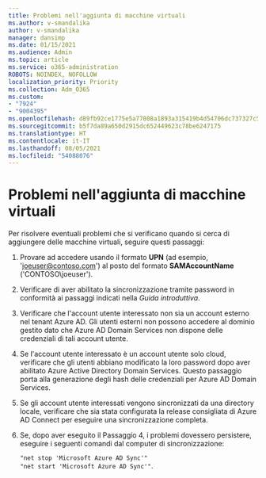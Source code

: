 ```yaml
---
title: Problemi nell'aggiunta di macchine virtuali
ms.author: v-smandalika
author: v-smandalika
manager: dansimp
ms.date: 01/15/2021
ms.audience: Admin
ms.topic: article
ms.service: o365-administration
ROBOTS: NOINDEX, NOFOLLOW
localization_priority: Priority
ms.collection: Adm_O365
ms.custom:
- "7924"
- "9004395"
ms.openlocfilehash: d89fb92ce1775e5a77808a1893a315419b4d54706dc737327c51f7c4c4e488e2
ms.sourcegitcommit: b5f7da89a650d2915dc652449623c78be6247175
ms.translationtype: HT
ms.contentlocale: it-IT
ms.lasthandoff: 08/05/2021
ms.locfileid: "54088076"
---
```

# <a name="issue-joining-vms"></a>Problemi nell'aggiunta di macchine virtuali

Per risolvere eventuali problemi che si verificano quando si cerca di aggiungere delle macchine virtuali, seguire questi passaggi:

1. Provare ad accedere usando il formato **UPN** (ad esempio, 'joeuser@contoso.com') al posto del formato **SAMAccountName** ('CONTOSO\joeuser').
2. Verificare di aver abilitato la sincronizzazione tramite password in conformità ai passaggi indicati nella *Guida introduttiva*.
3. Verificare che l'account utente interessato non sia un account esterno nel tenant Azure AD. Gli utenti esterni non possono accedere al dominio gestito dato che Azure AD Domain Services non dispone delle credenziali di tali account utente.
4. Se l'account utente interessato è un account utente solo cloud, verificare che gli utenti abbiano modificato la loro password dopo aver abilitato Azure Active Directory Domain Services. Questo passaggio porta alla generazione degli hash delle credenziali per Azure AD Domain Services.
5. Se gli account utente interessati vengono sincronizzati da una directory locale, verificare che sia stata configurata la release consigliata di Azure AD Connect per eseguire una sincronizzazione completa.
6. Se, dopo aver eseguito il Passaggio 4, i problemi dovessero persistere, eseguire i seguenti comandi dal computer di sincronizzazione:
 
     `"net stop 'Microsoft Azure AD Sync'"`  
     `"net start 'Microsoft Azure AD Sync'"`.
